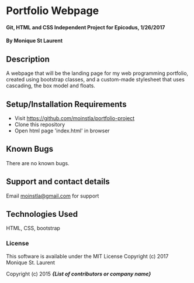 # Portfolio Webpage

#### Git, HTML and CSS Independent Project for Epicodus, 1/26/2017

#### By Monique St Laurent

## Description

A webpage that will be the landing page for my web programming portfolio, created using bootstrap classes, and a custom-made stylesheet that uses cascading, the box model and floats.

## Setup/Installation Requirements

* Visit https://github.com/moinstla/portfolio-project
* Clone this repository
* Open html page 'index.html' in browser

## Known Bugs
There are no known bugs.

## Support and contact details

Email moinstla@gmail.com for support

## Technologies Used

HTML, CSS, bootstrap

### License

This software is available under the MIT License
Copyright (c) 2017 Monique St. Laurent


Copyright (c) 2015 **_{List of contributors or company name}_**
